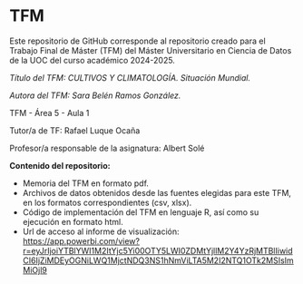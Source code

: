 # TFM
Este repositorio de GitHub corresponde al repositorio creado para el Trabajo Final de Máster (TFM) del Máster Universitario en Ciencia de Datos de la UOC del curso académico 2024-2025.

*Título del TFM:  CULTIVOS Y CLIMATOLOGÍA. Situación Mundial.*

*Autora del TFM: Sara Belén Ramos González.*

TFM - Área 5 - Aula 1
 
Tutor/a de TF: Rafael Luque Ocaña

Profesor/a responsable de la asignatura: Albert Solé

**Contenido del repositorio:**
- Memoria del TFM en formato pdf.
- Archivos de datos obtenidos desde las fuentes elegidas para este TFM, en los formatos correspondientes (csv, xlsx).
- Código de implementación del TFM en lenguaje R, así como su ejecución en formato html.
- Url de acceso al informe de visualización: https://app.powerbi.com/view?r=eyJrIjoiYTBlYWI1M2ItYjc5Yi00OTY5LWI0ZDMtYjllM2Y4YzRjMTBlIiwidCI6IjZiMDEyOGNiLWQ1MjctNDQ3NS1hNmViLTA5M2I2NTQ1OTk2MSIsImMiOjl9
